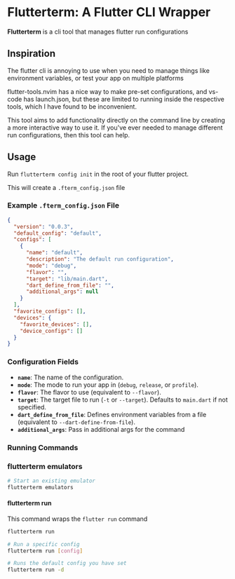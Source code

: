 # Flutterterm: A Flutter CLI Wrapper

**Flutterterm** is a cli tool that manages flutter run configurations

## Inspiration

The flutter cli is annoying to use when you need to manage things like 
environment variables, or test your app on multiple platforms

flutter-tools.nvim has a nice way to make pre-set configurations, and vs-code
has launch.json, but these are limited to running inside the respective tools,
which I have found to be inconvenient. 

This tool aims to add functionality directly on the command line by creating
a more interactive way to use it. If you've ever needed to manage different 
run configurations, then this tool can help. 

## Usage

Run ```flutterterm config init``` in the root of your flutter project.

This will create a `.fterm_config.json` file

### Example `.fterm_config.json` File

```json
{
  "version": "0.0.3",
  "default_config": "default",
  "configs": [
    {
      "name": "default",
      "description": "The default run configuration",
      "mode": "debug",
      "flavor": "",
      "target": "lib/main.dart",
      "dart_define_from_file": "",
      "additional_args": null
    }
  ],
  "favorite_configs": [],
  "devices": {
    "favorite_devices": [],
    "device_configs": []
  }
}
```

### **Configuration Fields**

- **`name`**: The name of the configuration.
- **`mode`**: The mode to run your app in (`debug`, `release`, or `profile`).
- **`flavor`**: The flavor to use (equivalent to `--flavor`).
- **`target`**: The target file to run (`-t` or `--target`). Defaults to `main.dart` if not specified.
- **`dart_define_from_file`**: Defines environment variables from a file (equivalent to `--dart-define-from-file`).
- **`additional_args`**: Pass in additional args for the command


### **Running Commands**

### **flutterterm emulators**
```bash
# Start an existing emulator
flutterterm emulators
```

####  **flutterterm run**
This command wraps the ```flutter run``` command
```bash
flutterterm run
```

```bash
# Run a specific config
flutterterm run [config]
```

```bash
# Runs the default config you have set
flutterterm run -d
```

